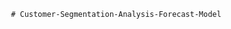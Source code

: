      # Customer-Segmentation-Analysis-Forecast-Model              
                       
           
